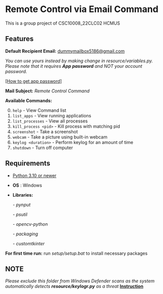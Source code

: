 # Remote Control via Email Command

This is a group project of CSC10008_22CLC02 HCMUS

## Features

__Default Recipient Email:__ dummymailbox5186@gmail.com

_You can use yours instead by making change in resource/variables.py. Please note that it requires **App password** and NOT your account password._

[[How to get app password]](https://support.google.com/mail/answer/185833?hl=en)

__Mail Subject:__ _Remote Control Command_

__Available Commands:__

0. `help` - View Command list
1. `list_apps` - View running applications
2. `list_processes` - View all processes
3. `kill_process <pid>` - Kill process with matching pid
4. `screenshot` - Take a screenshot
5. `webcam` - Take a picture using built-in webcam
6. `keylog <duration>` - Perform keylog for an amount of time
7. `shutdown` - Turn off computer

## Requirements

- [Python 3.10 or newer](https://www.python.org/downloads/)
- __OS__ : Windows
- __Libraries:__

  _- pynput_

  _- psutil_

  _- opencv-python_

  _- packaging_

  _- customtkinter_

**For first time run:** run _setup/setup.bat_ to install necessary packages

## NOTE

_Please exclude this folder from Windows Defender scans as the system automatically detects **resource/keylogr.py** as a threat_
**[Instruction](https://support.microsoft.com/en-us/windows/add-an-exclusion-to-windows-security-811816c0-4dfd-af4a-47e4-c301afe13b26#:~:text=Go%20to%20Start%20>%20Settings%20>%20Update,%2C%20file%20types%2C%20or%20process.)**
